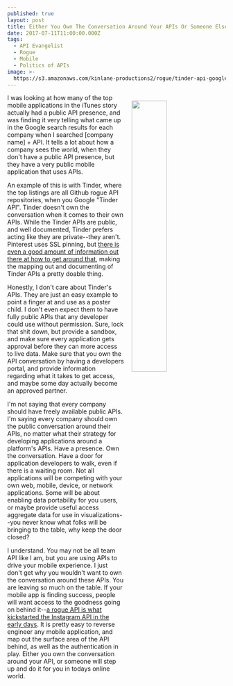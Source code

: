 ```yaml
---
published: true
layout: post
title: Either You Own The Conversation Around Your APIs Or Someone Else Will
date: 2017-07-11T11:00:00.000Z
tags:
  - API Evangelist
  - Rogue
  - Mobile
  - Politics of APIs
image: >-
  https://s3.amazonaws.com/kinlane-productions2/rogue/tinder-api-google-search.png
---
```

<p><img src="https://s3.amazonaws.com/kinlane-productions2/rogue/tinder-api-google-search.png" align="right" width="40%" style="padding: 15px;" /></p>I was looking at how many of the top mobile applications in the iTunes story actually had a public API presence, and was finding it very telling what came up in the Google search results for each company when I searched [company name] + API. It tells a lot about how a company sees the world, when they don't have a public API presence, but they have a very public mobile application that uses APIs.

An example of this is with Tinder, where the top listings are all Github rogue API repositories, when you Google "Tinder API". Tinder doesn't own the conversation when it comes to their own APIs. While the Tinder APIs are public, and well documented, Tinder prefers acting like they are private--they aren't. Pinterest uses SSL pinning, but [there is even a good amount of information out there at how to get around that](https://ritcsec.wordpress.com/2016/12/11/bypassing-certificate-pinning-on-tinder/), making the mapping out and documenting of Tinder APIs a pretty doable thing.

Honestly, I don't care about Tinder's APIs. They are just an easy example to point a finger at and use as a poster child. I don't even expect them to have fully public APIs that any developer could use without permission. Sure, lock that shit down, but provide a sandbox, and make sure every application gets approval before they can more access to live data. Make sure that you own the API conversation by having a developers portal, and provide information regarding what it takes to get access, and maybe some day actually become an approved partner.

I'm not saying that every company should have freely available public APIs. I'm saying every company should own the public conversation around their APIs, no matter what their strategy for developing applications around a platform's APIs. Have a presence. Own the conversation. Have a door for application developers to walk, even if there is a waiting room. Not all applications will be competing with your own web, mobile, device, or network applications. Some will be about enabling data portability for you users, or maybe provide useful access aggregate data for use in visualizations--you never know what folks will be bringing to the table, why keep the door closed?

I understand. You may not be all team API like I am, but you are using APIs to drive your mobile experience. I just don't get why you wouldn't want to own the conversation around these APIs. You are leaving so much on the table. If your mobile app is finding success, people will want access to the goodness going on behind it--[a rogue API is what kickstarted the Instagram API in the early days](http://apievangelist.com/2011/02/08/instagram-launches-api/). It is pretty easy to reverse engineer any mobile application, and map out the surface area of the API behind, as well as the authentication in play. Either you own the conversation around your API, or someone will step up and do it for you in todays online world.
